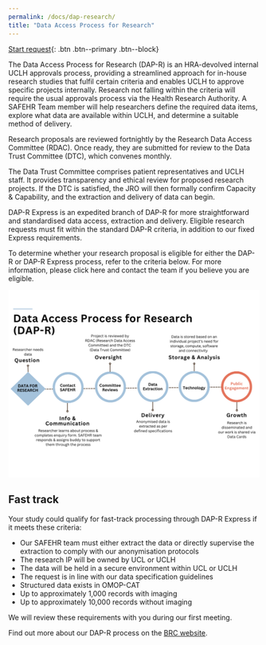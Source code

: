 ```yaml
---
permalink: /docs/dap-research/
title: "Data Access Process for Research"
---
```


[Start request](https://form.safehr-data.org/triage/){: .btn .btn--primary .btn--block}

The Data Access Process for Research (DAP-R) is an HRA-devolved internal UCLH approvals process, providing a streamlined approach for in-house research studies that fulfil certain criteria and enables UCLH to approve specific projects internally. Research not falling within the criteria will require the usual approvals process via the Health Research Authority. A SAFEHR Team member will help researchers define the required data items, explore what data are available within UCLH, and determine a suitable method of delivery.

Research proposals are reviewed fortnightly by the Research Data Access Committee (RDAC). Once ready, they are submitted for review to the Data Trust Committee (DTC), which convenes monthly.

The Data Trust Committee comprises patient representatives and UCLH staff. It provides transparency and ethical review for proposed research projects. If the DTC is satisfied, the JRO will then formally confirm Capacity & Capability, and the extraction and delivery of data can begin.

DAP-R Express is an expedited branch of DAP-R for more straightforward and standardised data access, extraction and delivery. Eligible research requests must fit within the standard DAP-R criteria, in addition to our fixed Express requirements.

To determine whether your research proposal is eligible for either the DAP-R or DAP-R Express process, refer to the criteria below. For more information, please click here and contact the team if you believe you are eligible.

![](/assets/uploads/dap-r-express-process.png "DAP-R overview")

## Fast track

Your study could qualify for fast-track processing through DAP-R Express if it meets these criteria:

* Our SAFEHR team must either extract the data or directly supervise the extraction to comply with our anonymisation protocols
* The research IP will be owned by UCL or UCLH
* The data will be held in a secure environment within UCL or UCLH
* The request is in line with our data specification guidelines
* Structured data exists in OMOP-CAT
* Up to approximately 1,000 records with imaging
* Up to approximately 10,000 records without imaging

We will review these requirements with you during our first meeting.


Find out more about our DAP-R process on the [BRC website](https://www.uclhospitals.brc.nihr.ac.uk/criu/data-access-process-research-dap-r).
